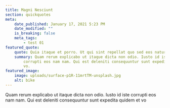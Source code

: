 ```yaml
---
title: Magni Nesciunt
section: quickquotes
meta:
    date_published: January 17, 2021 5:23 PM
    date_modified: ""
    is_breaking: false
    meta_tags:
        - test 01
featured_quote:
    quote: Quia itaque et porro. Ut qui sint repellat quo sed eos natural.
    summary: Quam rerum explicabo ut itaque dicta non odio. Iusto id iste
        corrupti eos nam nam. Qui est deleniti consequuntur sunt expedita quidem et
        vo.
featured_image:
    image: uploads/surface-p1R-11mrtTM-unsplash.jpg
    alt: bike
---
```


Quam rerum explicabo ut itaque dicta non odio. Iusto id iste corrupti eos nam nam. Qui est deleniti consequuntur sunt expedita quidem et vo
